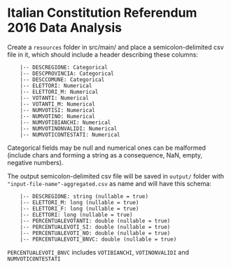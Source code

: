 # Italian Constitution Referendum 2016 Data Analysis

Create a `resources` folder in src/main/ and place a semicolon-delimited csv file in it, 
which should include a header describing these columns:

``` 
    |-- DESCREGIONE: Categorical
    |-- DESCPROVINCIA: Categorical
    |-- DESCCOMUNE: Categorical
    |-- ELETTORI: Numerical
    |-- ELETTORI_M: Numerical
    |-- VOTANTI: Numerical
    |-- VOTANTI_M: Numerical
    |-- NUMVOTISI: Numerical
    |-- NUMVOTINO: Numerical
    |-- NUMVOTIBIANCHI: Numerical
    |-- NUMVOTINONVALIDI: Numerical
    |-- NUMVOTICONTESTATI: Numerical
```

Categorical fields may be null and numerical ones can be malformed (include chars and forming
a string as a consequence, NaN, empty, negative numbers).

The output semicolon-delimited csv file will be saved in `output/` folder with `"input-file-name"-aggregated.csv` 
as name and will have this schema: 

``` 
    |-- DESCREGIONE: string (nullable = true)
    |-- ELETTORI_M: long (nullable = true)
    |-- ELETTORI_F: long (nullable = true)
    |-- ELETTORI: long (nullable = true)
    |-- PERCENTUALEVOTANTI: double (nullable = true)
    |-- PERCENTUALEVOTI_SI: double (nullable = true)
    |-- PERCENTUALEVOTI_NO: double (nullable = true)
    |-- PERCENTUALEVOTI_BNVC: double (nullable = true)
```
`PERCENTUALEVOTI_BNVC` includes `VOTIBIANCHI`, `VOTINONVALIDI` and `NUMVOTICONTESTATI`

